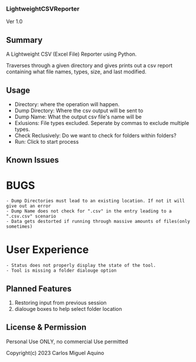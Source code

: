 ### LightweightCSVReporter

Ver 1.0

## Summary

A Lightweight CSV (Excel File) Reporter using Python.

Traverses through a given directory and gives prints out a csv report containing what file names, types, size, and last modified.

## Usage
- Directory: 
    where the operation will happen.
- Dump Directory: 
    Where the csv output will be sent to
- Dump Name: 
    What the output csv file's name will be
- Exlusions:
    File types excluded. Seperate by commas to exclude multiple types.
- Check Reclusively: 
    Do we want to check for folders within folders?
- Run: 
    Click to start process

## Known Issues
  # BUGS
    - Dump Directories must lead to an existing location. If not it will give out an error
    - Dump Name does not check for ".csv" in the entry leading to a ".csv.csv" scenario
    - Data gets destorted if running through massive amounts of files(only sometimes)
  # User Experience
    - Status does not properly display the state of the tool.
    - Tool is missing a folder dialouge option
    
## Planned Features

1. Restoring input from previous session
2. dialouge boxes to help select folder location

## License & Permission
Personal Use ONLY, no commercial Use permitted

Copyright(c) 2023 Carlos Miguel Aquino
